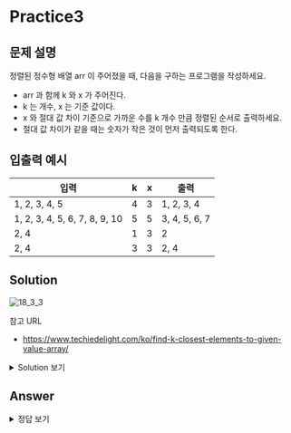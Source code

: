 Practice3
===

문제 설명
---

정렬된 정수형 배열 arr 이 주어졌을 때, 다음을 구하는 프로그램을 작성하세요.
* arr 과 함께 k 와 x 가 주어진다.
* k 는 개수, x 는 기준 값이다.
* x 와 절대 값 차이 기준으로 가까운 수를 k 개수 만큼 정렬된 순서로 출력하세요.
* 절대 값 차이가 같을 때는 숫자가 작은 것이 먼저 출력되도록 한다.


입출력 예시
---
|입력|k|x|출력|
|---|---|---|---|
|1, 2, 3, 4, 5|4|3|1, 2, 3, 4|
|1, 2, 3, 4, 5, 6, 7, 8, 9, 10|5|5|3, 4, 5, 6, 7|
|2, 4|1|3|2|
|2, 4|3|3|2, 4|


Solution
---
![18_3_3](https://user-images.githubusercontent.com/76902448/188659333-99a4ef46-07c6-41b0-9176-fb02041421c5.png)

참고 URL
- https://www.techiedelight.com/ko/find-k-closest-elements-to-given-value-array/

<details>
<summary>Solution 보기</summary>
<div markdown="1">

<h4> 🍑 키워드 : HashMap, ArrayList </h4>



</div>
</details>

Answer
---
<details>
<summary>정답 보기</summary>
<div markdown="1">

``` java
  
  import java.util.ArrayList;
import java.util.Arrays;
import java.util.Collections;
import java.util.HashMap;

public class Practice3 {
    public static void solution(int[] arr, int k, int x) {
        HashMap<Integer, ArrayList<Integer>> map = new HashMap<>();

        for (int i = 0; i < arr.length; i++) {
            int diff = Math.abs(x - arr[i]);

            ArrayList<Integer> cur = map.get(diff);
            if (cur == null) {   // diff가 같은 경우가 아직 없는 경우
                map.put(diff, new ArrayList<>(Arrays.asList(arr[i])));

            } else { // diff가 같은 값이 있는 경우 작은값이 앞에 오도록 배치
                int idx = cur.size();  // 제일 크다면 마지막에 들어갈 수 있도록 초기화
                for (int j = 0; j < cur.size(); j++) {
                    if (cur.get(j) > arr[i]) {   // 꺼낸 값이 현재값보다 크다면
                        idx = j;   // 작은 숫자를 앞쪽에 배치
                        break;
                    }
                }
                cur.add(idx, arr[i]);  // arr[i]가 더 작다면 앞쪽에 추가
            }
        }

        ArrayList<Integer> result = new ArrayList<>();
        int cnt = 0;  // k개가 될 때 까지
        while (map.size() > 0) {   // k개만큼 출력해야 하는데 k개만큼 없을 수도 있으니까 size만큼 다 소진할 때 까지 반복
            int minDiff = map.keySet().stream().min((a, b) -> a - b).get();  // 가장 작은 값 추출
            // keySet들은 key값들이 쭉 나옴
            ArrayList<Integer> cur = map.get(minDiff);
            map.remove(minDiff);   // 꺼내 왔으므로 기존 map에서 minDiff에 해당하는 것 삭제

            while (cur.size() > 0) {
                result.add(cur.get(0));
                cur.remove(0);
                cnt++;   // k개가 될 때 까지

                if (cnt == k) {
                    break;
                }
            }

            if (cnt == k) {
                break;
            }
        }

        Collections.sort(result);
        System.out.println(result);
    }

    public static void main(String[] args) {
        // Test code
        int[] arr = {1, 2, 3, 4, 5};
        solution(arr, 4, 3);

        arr = new int[]{1, 2, 3, 4, 5, 6, 7, 8, 9, 10};
        solution(arr, 5, 5);

        arr = new int[]{2, 4};
        solution(arr, 1, 3);

        arr = new int[]{2, 4};
        solution(arr, 3, 3);
    }
}


```


</div>
</details>
